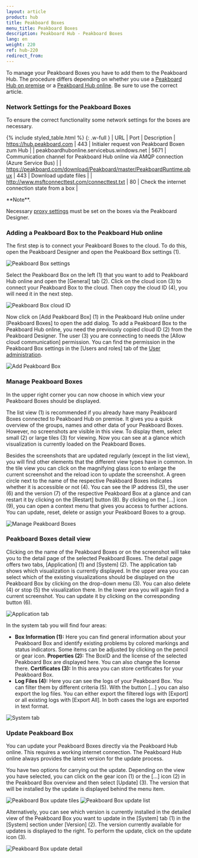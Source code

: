 ```yaml
---
layout: article
product: hub
title: Peakboard Boxes
menu_title: Peakboard Boxes
description: Peakboard Hub - Peakboard Boxes 
lang: en
weight: 220
ref: hub-220
redirect_from:
---
```


To manage your Peakboard Boxes you have to add them to the Peakboard Hub.
The procedure differs depending on whether you use a [Peakboard Hub on premise](/hub/Peakboard_Hub_on_premise/en-hub_boxmanagement.html) or a [Peakboard Hub online](/hub/Peakboard_Hub_online/en-hub-online_boxmanagement.html).
Be sure to use the correct article.

### Network Settings for the Peakboard Boxes
To ensure the correct functionality some network settings for the boxes are necessary. 

{% include styled_table.html %}
{: .w-full }
| URL                                       | Port    | Description
| https://hub.peakboard.com                 | 443     | Initialer request von Peakboard Boxen zum Hub |
| peakboardhubonline.servicebus.windows.net | 5671    | Communication channel for Peakboard Hub online via AMQP connection (Azure Service Bus) |
| https://peakboard.com/download/Peakboard/master/PeakboardRuntime.pbux  | 443 |  Download update files |
| http://www.msftconnecttest.com/connecttest.txt | 80 | Check the internet connection state from a box |

<div class="box-warning" markdown="1">**Note**.

Necessary [proxy settings](/administration/en-proxy.html) must be set on the boxes via the Peakboard Designer.
</div>

### Adding a Peakboard Box to the Peakboard Hub online

The first step is to connect your Peakboard Boxes to the cloud.
To do this, open the Peakboard Designer and open the Peakboard Box settings (1).

![Peakboard Box settings](/assets/images/hub/en_hub-online_boxes-01.png)

Select the Peakboard Box on the left (1) that you want to add to Peakboard Hub online and open the [General] tab (2).
Click on the cloud icon (3) to connect your Peakboard Box to the cloud. Then copy the cloud ID (4), you will need it in the next step.

![Peakboard Box cloud ID](/assets/images/hub/en_hub-online_boxes-02.png)

Now click on [Add Peakboard Box] (1) in the Peakboard Hub online under [Peakboard Boxes] to open the add dialog.
To add a Peakboard Box to the Peakboard Hub online, you need the previously copied cloud ID (2) from the Peakboard Designer. The user (3) you are connecting to needs the [Allow cloud communication] permission. You can find the permission in the Peakboard Box settings in the [Users and roles] tab of the [User administration](/administration/en-user-administration.html).

![Add Peakboard Box](/assets/images/hub/en_hub-online_boxes-03.png)

### Manage Peakboard Boxes

In the upper right corner you can now choose in which view your Peakboard Boxes should be displayed.

The list view (1) is recommended if you already have many Peakboard Boxes connected to Peakboard Hub on premise.
It gives you a quick overview of the groups, names and other data of your Peakboard Boxes. However, no screenshots are visible in this view.
To display them, select small (2) or large tiles (3) for viewing. Now you can see at a glance which visualization is currently loaded on the Peakboard Boxes.

Besides the screenshots that are updated regularly (except in the list view), you will find other elements that the different view types have in common. In the tile view you can click on the magnifying glass icon to enlarge the current screenshot and the reload icon to update the screenshot.
A green circle next to the name of the respective Peakboard Boxes indicates whether it is accessible or not (4). You can see the IP address (5), the user (6) and the version (7) of the respective Peakboard Box at a glance and can restart it by clicking on the [Restart] button (8). By clicking on the [...] icon (9), you can open a context menu that gives you access to further actions. You can update, reset, delete or assign your Peakboard Boxes to a group.

![Manage Peakboard Boxes](/assets/images/hub/en_hub-online_boxes-04.png)

### Peakboard Boxes detail view

Clicking on the name of the Peakboard Boxes or on the screenshot will take you to the detail page of the selected Peakboard Boxes.
The detail page offers two tabs, [Application] (1) and [System] (2).
The application tab shows which visualization is currently displayed.
In the upper area you can select which of the existing visualizations should be displayed on the Peakboard Box by clicking on the drop-down menu (3). You can also delete (4) or stop (5) the visualization there. In the lower area you will again find a current screenshot. You can update it by clicking on the corresponding button (6).

![Application tab](/assets/images/hub/en_hub-online_boxes-05.png)

In the system tab you will find four areas:

* **Box Information (1):** Here you can find general information about your Peakboard Box and identify existing problems by colored markings and status indicators. Some items can be adjusted by clicking on the pencil or gear icon.
**Properties (2):** The BoxID and the license of the selected Peakboard Box are displayed here. You can also change the license there.
**Certificates (3):** In this area you can store certificates for your Peakboard Box.
* **Log Files (4):** Here you can see the logs of your Peakboard Box. You can filter them by different criteria (5). With the button [...] you can also export the log files. You can either export the filtered logs with [Export] or all existing logs with [Export All]. In both cases the logs are exported in text format.

![System tab](/assets/images/hub/en_hub-online_boxes-06.png)

### Update Peakboard Box

You can update your Peakboard Boxes directly via the Peakboard Hub online. This requires a working internet connection. The Peakboard Hub online always provides the latest version for the update process.

You have two options for carrying out the update. Depending on the view you have selected, you can click on the gear icon (1) or the [...] icon (2) in the Peakboard Box overview and then select [Update] (3). The version that will be installed by the update is displayed behind the menu item.

![Peakboard Box update tiles](/assets/images/hub/en_hub-online_boxes-07.png)
![Peakboard Box update list](/assets/images/hub/en_hub-online_boxes-08.png)

Alternatively, you can see which version is currently installed in the detailed view of the Peakboard Box you want to update in the [System] tab (1) in the [System] section under [Version] (2). The version currently available for updates is displayed to the right. To perform the update, click on the update icon (3).

![Peakboard Box update detail](/assets/images/hub/en_hub-online_boxes-09.png)
